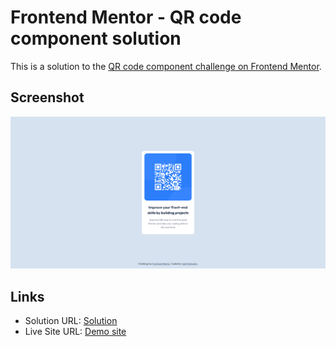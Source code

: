 # Frontend Mentor - QR code component solution

This is a solution to the [QR code component challenge on Frontend Mentor](https://www.frontendmentor.io/challenges/qr-code-component-iux_sIO_H).

## Screenshot

![](./images/screenshot.png)

## Links

- Solution URL: [Solution](https://www.frontendmentor.io/solutions/qr-code-component-eaogT0735W)
- Live Site URL: [Demo site](https://yudiwdynto.github.io/qr-code-component/)
